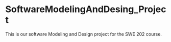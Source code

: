# SoftwareModelingAndDesing_Project
This is our software Modeling and Design project for the SWE 202 course.

